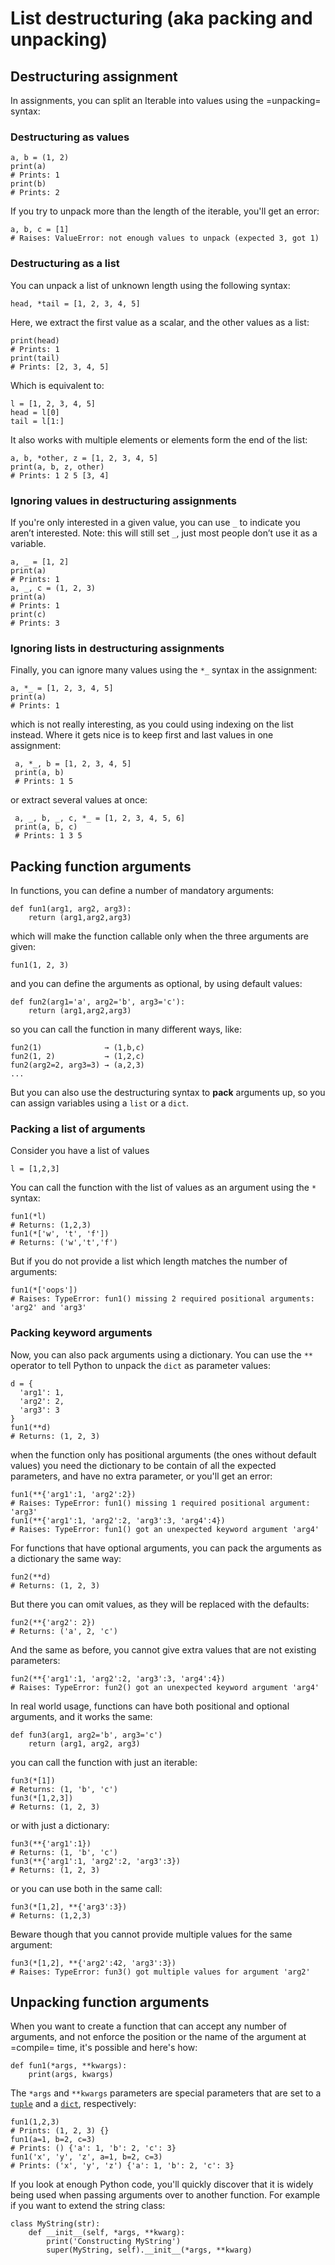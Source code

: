 # List destructuring (aka packing and unpacking)



## Destructuring assignment


In assignments, you can split an Iterable into values using the =unpacking= syntax:

### Destructuring as values

```
a, b = (1, 2)
print(a)
# Prints: 1
print(b)
# Prints: 2

```

If you try to unpack more than the length of the iterable, you'll get an error:

```
a, b, c = [1]
# Raises: ValueError: not enough values to unpack (expected 3, got 1)

```

### Destructuring as a list

You can unpack a list of unknown length using the following syntax:

```
head, *tail = [1, 2, 3, 4, 5]

```

Here, we extract the first value as a scalar, and the other values as a list:

```
print(head)
# Prints: 1
print(tail)
# Prints: [2, 3, 4, 5]

```

Which is equivalent to:

```
l = [1, 2, 3, 4, 5]
head = l[0]
tail = l[1:]

```

It also works with multiple elements or elements form the end of the list:

```
a, b, *other, z = [1, 2, 3, 4, 5]
print(a, b, z, other)
# Prints: 1 2 5 [3, 4]

```

### Ignoring values in destructuring assignments

If you're only interested in a given value, you can use `_` to indicate you aren’t interested. Note: this will still set `_`, just most people don’t use it as a variable.

```
a, _ = [1, 2]
print(a)
# Prints: 1
a, _, c = (1, 2, 3)
print(a)
# Prints: 1
print(c)
# Prints: 3

```

### Ignoring lists in destructuring assignments

Finally, you can ignore many values using the `*_` syntax in the assignment:

```
a, *_ = [1, 2, 3, 4, 5]
print(a)
# Prints: 1

```

which is not really interesting, as you could using indexing on the list instead. Where it gets nice is to keep first and last values in one assignment:

```
 a, *_, b = [1, 2, 3, 4, 5]
 print(a, b)
 # Prints: 1 5

```

or extract several values at once:

```
 a, _, b, _, c, *_ = [1, 2, 3, 4, 5, 6]
 print(a, b, c)
 # Prints: 1 3 5

```



## Packing function arguments


In functions, you can define a number of mandatory arguments:

```
def fun1(arg1, arg2, arg3): 
    return (arg1,arg2,arg3)

```

which will make the function callable only when the three arguments are given:

```
fun1(1, 2, 3)

```

and you can define the arguments as optional, by using default values:

```
def fun2(arg1='a', arg2='b', arg3='c'):
    return (arg1,arg2,arg3)

```

so you can call the function in many different ways, like:

```
fun2(1)              → (1,b,c)
fun2(1, 2)           → (1,2,c)
fun2(arg2=2, arg3=3) → (a,2,3)
...

```

But you can also use the destructuring syntax to **pack** arguments up, so you can assign variables using a `list` or a `dict`.

### Packing a list of arguments

Consider you have a list of values

```
l = [1,2,3]

```

You can call the function with the list of values as an argument using the `*` syntax:

```
fun1(*l)
# Returns: (1,2,3)
fun1(*['w', 't', 'f'])
# Returns: ('w','t','f')

```

But if you do not provide a list which length matches the number of arguments:

```
fun1(*['oops'])
# Raises: TypeError: fun1() missing 2 required positional arguments: 'arg2' and 'arg3'

```

### Packing keyword arguments

Now, you can also pack arguments using a dictionary. You can use the `**` operator to tell Python to unpack the `dict` as parameter values:

```
d = {
  'arg1': 1,
  'arg2': 2,
  'arg3': 3
}
fun1(**d)
# Returns: (1, 2, 3)

```

when the function only has positional arguments (the ones without default values) you need the dictionary to be contain of all the expected parameters, and have no extra parameter, or you'll get an error:

```
fun1(**{'arg1':1, 'arg2':2})
# Raises: TypeError: fun1() missing 1 required positional argument: 'arg3'
fun1(**{'arg1':1, 'arg2':2, 'arg3':3, 'arg4':4})
# Raises: TypeError: fun1() got an unexpected keyword argument 'arg4'

```

For functions that have optional arguments, you can pack the arguments as a dictionary the same way:

```
fun2(**d)
# Returns: (1, 2, 3)

```

But there you can omit values, as they will be replaced with the defaults:

```
fun2(**{'arg2': 2})
# Returns: ('a', 2, 'c')

```

And the same as before, you cannot give extra values that are not existing parameters:

```
fun2(**{'arg1':1, 'arg2':2, 'arg3':3, 'arg4':4})
# Raises: TypeError: fun2() got an unexpected keyword argument 'arg4'

```

In real world usage, functions can have both positional and optional arguments, and it works the same:

```
def fun3(arg1, arg2='b', arg3='c')
    return (arg1, arg2, arg3)

```

you can call the function with just an iterable:

```
fun3(*[1])
# Returns: (1, 'b', 'c')
fun3(*[1,2,3])
# Returns: (1, 2, 3)

```

or with just a dictionary:

```
fun3(**{'arg1':1})
# Returns: (1, 'b', 'c')
fun3(**{'arg1':1, 'arg2':2, 'arg3':3})
# Returns: (1, 2, 3)

```

or you can use both in the same call:

```
fun3(*[1,2], **{'arg3':3})
# Returns: (1,2,3)

```

Beware though that you cannot provide multiple values for the same argument:

```
fun3(*[1,2], **{'arg2':42, 'arg3':3})
# Raises: TypeError: fun3() got multiple values for argument 'arg2'

```



## Unpacking function arguments


When you want to create a function that can accept any number of arguments, and not enforce the position or the name of the argument at =compile= time, it's possible and here's how:

```
def fun1(*args, **kwargs):
    print(args, kwargs)

```

The `*args` and `**kwargs` parameters are special parameters that are set to a [`tuple`](http://stackoverflow.com/documentation/python/927/tuple#t=201608011622176668638) and a [`dict`](http://stackoverflow.com/documentation/python/396/dictionary#t=201608011622571856793), respectively:

```
fun1(1,2,3)
# Prints: (1, 2, 3) {}
fun1(a=1, b=2, c=3)
# Prints: () {'a': 1, 'b': 2, 'c': 3}
fun1('x', 'y', 'z', a=1, b=2, c=3)
# Prints: ('x', 'y', 'z') {'a': 1, 'b': 2, 'c': 3}

```

If you look at enough Python code, you'll quickly discover that it is widely being used when passing arguments over to another function. For example if you want to extend the string class:

```
class MyString(str):
    def __init__(self, *args, **kwarg):
        print('Constructing MyString')
        super(MyString, self).__init__(*args, **kwarg)

```

